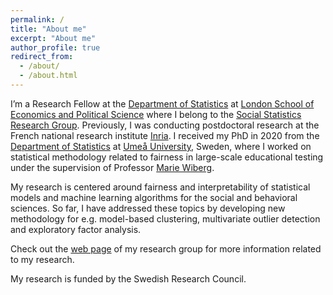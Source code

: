 ```yaml
---
permalink: /
title: "About me"
excerpt: "About me"
author_profile: true
redirect_from: 
  - /about/
  - /about.html
---
```


I’m a Research Fellow at the [Department of Statistics](https://www.lse.ac.uk/statistics) at [London School of Economics and Political Science](https://www.lse.ac.uk/) where I belong to the [Social Statistics Research Group](https://www.lse.ac.uk/statistics/research/Social-Statistics). Previously, I was conducting postdoctoral research at the French national research institute [Inria](https://inria.fr/en). I received my PhD in 2020 from the [Department of Statistics](https://www.umu.se/en/usbe/about-us/statistics/) at [Umeå University](https://www.umu.se/en/), Sweden, where I worked on statistical methodology related to fairness in large-scale educational testing under the supervision of Professor [Marie Wiberg](https://www.umu.se/en/staff/marie-wiberg/).

My research is centered around fairness and interpretability of statistical models and machine learning algorithms for the social and behavioral sciences. So far, I have addressed these topics by developing new methodology for e.g. model-based clustering, multivariate outlier detection and exploratory factor analysis.  

Check out the [web page](https://psychometricslab.com/) of my research group for more information related to my research. 

My research is funded by the Swedish Research Council.









